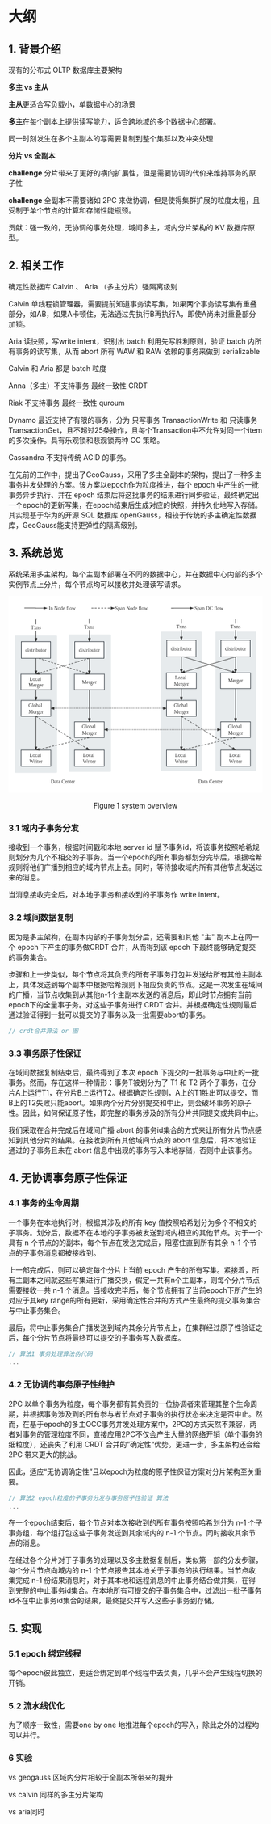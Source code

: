 # 大纲

## 1. 背景介绍

现有的分布式 OLTP 数据库主要架构

**多主 vs 主从**

**主从**更适合写负载小，单数据中心的场景

**多主**在每个副本上提供读写能力，适合跨地域的多个数据中心部署。

同一时刻发生在多个主副本的写需要复制到整个集群以及冲突处理

**分片 vs 全副本**

**challenge** 分片带来了更好的横向扩展性，但是需要协调的代价来维持事务的原子性

**challenge** 全副本不需要诸如 2PC 来做协调，但是使得集群扩展的粒度太粗，且受制于单个节点的计算和存储性能瓶颈。

贡献：强一致的，无协调的事务处理，域间多主，域内分片架构的 KV 数据库原型。

## 2. 相关工作

确定性数据库 Calvin 、 Aria （多主分片）强隔离级别  

Calvin 单线程锁管理器，需要提前知道事务读写集，如果两个事务读写集有重叠部分，如AB，如果A卡顿住，无法通过先执行B再执行A，即使A尚未对重叠部分加锁。

Aria 读快照，写write intent，识别出 batch 利用先写胜利原则，验证 batch 内所有事务的读写集，从而 abort 所有 WAW 和 RAW 依赖的事务来做到 serializable

Calvin 和 Aria 都是 batch 粒度

Anna（多主）不支持事务 最终一致性  CRDT 

Riak 不支持事务 最终一致性 quroum

Dynamo 最近支持了有限的事务，分为 只写事务 TransactionWrite 和 只读事务 TransactionGet，且不超过25条操作，且每个Transaction中不允许对同一个item的多次操作。具有乐观锁和悲观锁两种 CC 策略。

Cassandra 不支持传统 ACID 的事务。

在先前的工作中，提出了GeoGauss，采用了多主全副本的架构，提出了一种多主事务并发处理的方案。该方案以epoch作为粒度推进，每个 epoch 中产生的一批事务异步执行、并在 epoch 结束后将这批事务的结果进行同步验证，最终确定出一个epoch的更新写集，在epoch结束后生成对应的快照，并持久化地写入存储。其实现基于华为的开源 SQL 数据库 openGauss，相较于传统的多主确定性数据库，GeoGauss能支持更弹性的隔离级别。

## 3. 系统总览

系统采用多主架构，每个主副本部署在不同的数据中心，并在数据中心内部的多个实例节点上分片，每个节点均可以接收并处理读写请求。

![system overview](./assets/geokv/sysoverview.png)

<center>Figure 1 system overview</center>

### 3.1 域内子事务分发

接收到一个事务，根据时间戳和本地 server id 赋予事务id，将该事务按照哈希规则划分为几个不相交的子事务。当一个epoch的所有事务都划分完毕后，根据哈希规则将他们广播到相应的域内节点上去。同时，等待接收域内所有其他节点发送过来的消息。

当消息接收完全后，对本地子事务和接收到的子事务作 write intent。

### 3.2 域间数据复制

因为是多主架构，在副本内部的子事务划分后，还需要和其他 "主" 副本上在同一个 epoch 下产生的事务做CRDT 合并，从而得到该 epoch 下最终能够确定提交的事务集合。

步骤和上一步类似，每个节点将其负责的所有子事务打包并发送给所有其他主副本上，具体发送到每个副本中根据哈希规则下相应负责的节点。这是一次发生在域间的广播，当节点收集到从其他n-1个主副本发送的消息后，即此时节点拥有当前epoch下的全量事子务。对这些子事务进行 CRDT 合并。并根据确定性规则最后通过验证得到一批可以提交的子事务以及一批需要abort的事务。

```c++
// crdt合并算法 or 图
```

### 3.3 事务原子性保证

在域间数据复制结束后，最终得到了本次 epoch 下提交的一批事务与中止的一批事务。然而，存在这样一种情形：事务T被划分为了 T1 和 T2 两个子事务，在分片A上运行T1，在分片B上运行T2。根据确定性规则，A上的T1胜出可以提交，而B上的T2失败只能abort。如果两个分片分别提交和中止，则会破坏事务的原子性。因此，如何保证原子性，即完整的事务涉及的所有分片共同提交或共同中止。

我们采取在合并完成后在域间广播 abort 的事务id集合的方式来让所有分片节点感知到其他分片的结果。在接收到所有其他域间节点的 abort 信息后，将本地验证通过的子事务且未在 abort 信息中出现的事务写入本地存储，否则中止该事务。

## 4. 无协调事务原子性保证

### 4.1 事务的生命周期

一个事务在本地执行时，根据其涉及的所有 key 值按照哈希划分为多个不相交的子事务。划分后，数据不在本地的子事务被发送到域内相应的其他节点。对于一个具有 n 个节点的的副本，每个节点在发送完成后，阻塞住直到所有其余 n-1 个节点的子事务消息都被接收到。

上一部完成后，则可以确定每个分片上当前 epoch 产生的所有写集。紧接着，所有主副本之间就这些写集进行广播交换，假定一共有n个主副本，则每个分片节点需要接收一共 n-1 个消息。当接收完毕后，每个节点拥有了当前epoch下所产生的对应于其key range的所有更新，采用确定性合并的方式产生最终的提交事务集合与中止事务集合。

最后，将中止事务集合广播发送到域内其余分片节点上，在集群经过原子性验证之后，每个分片节点将最终可以提交的子事务写入数据库。

```c++
// 算法1 事务处理算法伪代码
...
```

### 4.2 无协调的事务原子性维护

2PC 以单个事务为粒度，每个事务都有其负责的一位协调者来管理其整个生命周期，并根据事务涉及到的所有参与者节点对子事务的执行状态来决定是否中止。然而，在基于epoch的多主OCC事务并发处理方案中，2PC的方式天然不兼容，两者对事务的管理粒度不同，直接应用2PC不仅会产生大量的网络开销（单个事务的细粒度），还丧失了利用 CRDT 合并的”确定性“优势。更进一步，多主架构还会给 2PC 带来更大的挑战。

因此，适应“无协调确定性”且以epoch为粒度的原子性保证方案对分片架构至关重要。
```c++
// 算法2 epoch粒度的子事务分发与事务原子性验证 算法
...
```

在一个epoch结束后，每个节点对本次接收到的所有事务按照哈希划分为 n-1 个子事务组，每个组打包这些子事务发送到其余域内的 n-1 个节点。同时接收其余节点的消息。

在经过各个分片对于子事务的处理以及多主数据复制后，类似第一部的分发步骤，每个分片节点向域内的 n-1 个节点报告其本地关于子事务的执行结果。当节点收集完成 n-1 份结果消息时，对于其本地和远程消息的中止事务结合做并集，在得到完整的中止事务id集合。在本地所有可提交的子事务集合中，过滤出一批子事务id不在中止事务id集合的结果，最终提交并写入这些子事务到存储。

## 5. 实现

### 5.1 epoch 绑定线程

每个epoch彼此独立，更适合绑定到单个线程中去负责，几乎不会产生线程切换的开销。

### 5.2 流水线优化

为了顺序一致性，需要one by one 地推进每个epoch的写入，除此之外的过程均可以并行。

### 6 实验

vs geogauss 区域内分片相较于全副本所带来的提升

vs calvin 同样的多主分片架构

vs aria同时

